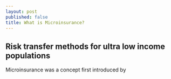 ```yaml
---
layout: post
published: false
title: What is Microinsurance?
---
```

## Risk transfer methods for ultra low income populations

Microinsurance was a concept first introduced by
